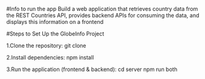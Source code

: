 #Info to run the app
Build a web application that retrieves country data from the REST Countries API, provides backend APIs for consuming the data, and displays this information on a frontend

#Steps to Set Up the GlobeInfo Project

1.Clone the repository:
git clone 

2.Install dependencies:
npm install

3.Run the application (frontend & backend): 
cd server
npm run both
